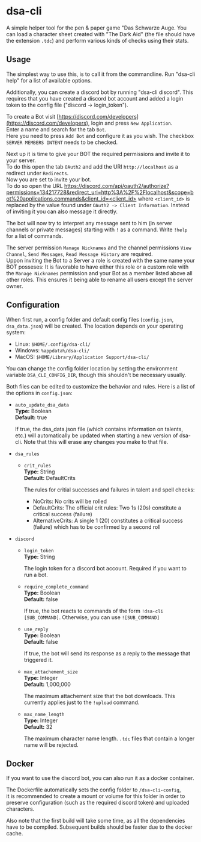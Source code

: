 # dsa-cli

A simple helper tool for the pen & paper game "Das Schwarze Auge.
You can load a character sheet created with "The Dark Aid" (the file should have the extension `.tdc`) and perform various kinds of checks using their stats.

## Usage

The simplest way to use this, is to call it from the commandline.
Run "dsa-cli help" for a list of available options.

Additionally, you can create a discord bot by running "dsa-cli discord". This requires that you have created a discord bot account and added a login token to the config file ("discord -> login_token").

To create a Bot visit [https://discord.com/developers](https://discord.com/developers), login and press `New Application`.  
Enter a name and search for the tab `Bot`.  
Here you need to press `Add Bot` and configure it as you wish.
The checkbox `SERVER MEMBERS INTENT` needs to be checked.  

Next up it is time to give your BOT the required permissions and invite it to your server.  
To do this open the tab `OAuth2` and add the URI `http://localhost` as a redirect under `Redirects`.  
Now you are set to invite your bot.  
To do so open the URL [https://discord.com/api/oauth2/authorize?permissions=134217728&redirect_uri=http%3A%2F%2Flocalhost&scope=bot%20applications.commands&client_id=<client_id>](https://discord.com/api/oauth2/authorize?permissions=134217728&redirect_uri=http%3A%2F%2Flocalhost&scope=bot%20applications.commands&client_id=<client_id>) where `<client_id>` is replaced by the value found under `OAuth2 -> Client Information`.
Instead of inviting it you can also message it directly.

The bot will now try to interpret any message sent to him (in server channels or private messages) starting with `!` as a command. Write `!help` for a list of commands.

The server permission `Manage Nicknames` and the channel permissions `View Channel`, `Send Messages`, `Read Message History` are required.  
Uppon inviting the Bot to a Server a role is created with the same name your BOT posseses:
It is favorable to have either this role or a custom role with the `Manage Nicknames` permission and your Bot as a member listed above all other roles. This ensures it being able to rename all users except the server owner.

## Configuration

When first run, a config folder and default config files (`config.json`, `dsa_data.json`) will be created. The location depends on your operating system:

* Linux: `$HOME/.config/dsa-cli/`
* Windows: `%appdata%/dsa-cli/`
* MacOS: `$HOME/Library/Application Support/dsa-cli/`

You can change the config folder location by setting the environment variable `DSA_CLI_CONFIG_DIR`, though this shouldn't be necessary usually.

Both files can be edited to customize the behavior and rules. Here is a list of the options in `config.json`:

* `auto_update_dsa_data`\
    **Type:** Boolean\
    **Default:** true

    If true, the dsa_data.json file (which contains information on talents, etc.) will automatically be updated when starting a new version of dsa-cli. Note that this will erase any changes you make to that file.
* `dsa_rules`
    * `crit_rules`\
        **Type:** String\
        **Default:** DefaultCrits

        The rules for critial successes and failures in talent and spell checks:
        * NoCrits: No crits will be rolled
        * DefaultCrits: The official crit rules: Two 1s (20s) constitute a critical success (failure)
        * AlternativeCrits: A single 1 (20) constitutes a critical success (failure) which has to be confirmed by a second roll
* `discord`
    * `login_token`\
        **Type:** String

        The login token for a discord bot account. Required if you want to run a bot.
    * `require_complete_command`\
        **Type:** Boolean\
        **Default:** false

        If true, the bot reacts to commands of the form `!dsa-cli [SUB_COMMAND]`. 
        Otherwise, you can use `![SUB_COMMAND]`
    
    * `use_reply`\
        **Type:** Boolean\
        **Default:** false

        If true, the bot will send its response as a reply to the message that triggered it.
    * `max_attachement_size`\
        **Type:** Integer\
        **Default:** 1,000,000

        The maximum attachement size that the bot downloads. This currently applies just to the `!upload` command.
    * `max_name_length`\
        **Type:** Integer\
        **Default:** 32

        The maximum character name length. `.tdc` files that contain a longer name will be rejected.
  


## Docker

If you want to use the discord bot, you can also run it as a docker container.

The Dockerfile automatically sets the config folder to `/dsa-cli-config`,  
it is recommended to create a mount or volume for this folder in order to preserve configuration (such as the required discord token) and uploaded characters.

Also note that the first build will take some time, as all the dependencies have to be compiled.
Subsequent builds should be faster due to the docker cache.

